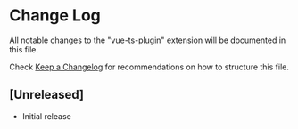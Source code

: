 # Change Log

All notable changes to the "vue-ts-plugin" extension will be documented in this file.

Check [Keep a Changelog](http://keepachangelog.com/) for recommendations on how to structure this file.

## [Unreleased]

- Initial release